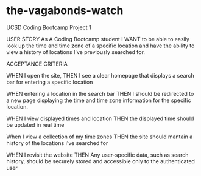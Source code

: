 # the-vagabonds-watch
UCSD Coding Bootcamp Project 1

USER STORY
As A Coding Bootcamp student
I WANT to be able to easily look up the time and time zone of a specific location
and have the ability to view a history of locations I've previously searched for.

ACCEPTANCE CRITERIA

WHEN I open the site, 
THEN I see a clear homepage that displays a search bar for entering a specific location

WHEN entering a location in the search bar 
THEN I should be redirected to a new page displaying the time and time zone information for the specific location.

WHEN I view displayed times and location
THEN the displayed time should be updated in real time

When I view a collection of my time zones
THEN the site should mantain a history of the locations i've searched for

WHEN I revisit the website 
THEN Any user-specific data, such as search history, should be securely stored and accessible only to the authenticated user